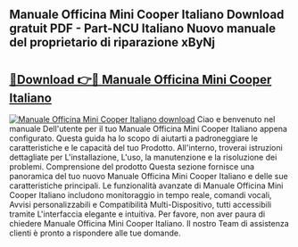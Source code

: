 ## Manuale Officina Mini Cooper Italiano Download gratuit PDF - Part-NCU Italiano Nuovo manuale del proprietario di riparazione xByNj

# <h2><a href="http://dfgi2fw.blite.top/?on=Manuale+Officina+Mini+Cooper+Italiano">🔗Download 👉🔴 Manuale Officina Mini Cooper Italiano</a></h2>

[![Manuale Officina Mini Cooper Italiano download](https://i.imgur.com/lujVjoI.png)](http://dfgi2fw.blite.top/?on=Manuale+Officina+Mini+Cooper+Italiano)
Ciao e benvenuto nel manuale Dell'utente per il tuo Manuale Officina Mini Cooper Italiano appena configurato. Questa guida ha lo scopo di aiutarti a padroneggiare le caratteristiche e le capacità del tuo Prodotto. All'interno, troverai istruzioni dettagliate per L'installazione, L'uso, la manutenzione e la risoluzione dei problemi. Comprensione del prodotto Questa sezione fornisce una panoramica del tuo nuovo Manuale Officina Mini Cooper Italiano e delle sue caratteristiche principali. Le funzionalità avanzate di Manuale Officina Mini Cooper Italiano includono monitoraggio in tempo reale, comandi vocali, Avvisi personalizzabili e Compatibilità Multi-Dispositivo, tutti accessibili tramite L'interfaccia elegante e intuitiva. Per favore, non aver paura di chiedere Manuale Officina Mini Cooper Italiano. Il nostro Team di assistenza clienti è pronto a rispondere alle tue domande.

